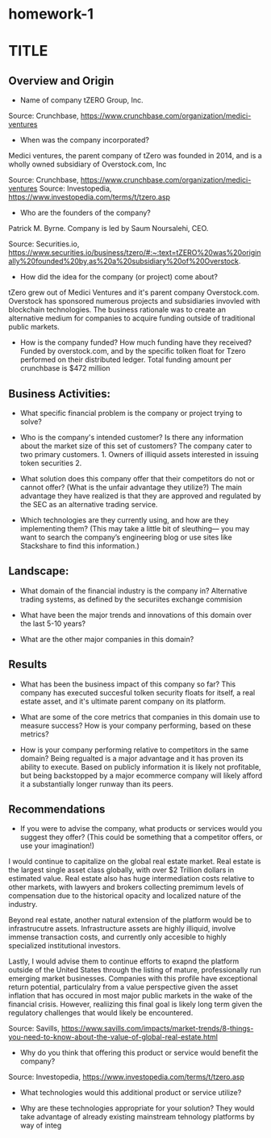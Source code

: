 # homework-1
# TITLE

## Overview and Origin

* Name of company
tZERO Group, Inc.

Source: Crunchbase, https://www.crunchbase.com/organization/medici-ventures
* When was the company incorporated?

Medici ventures, the parent company of tZero was founded in 2014, and is a wholly owned subsidiary of Overstock.com, Inc

Source: Crunchbase, https://www.crunchbase.com/organization/medici-ventures
Source: Investopedia, https://www.investopedia.com/terms/t/tzero.asp

* Who are the founders of the company?

Patrick M. Byrne. Company is led by Saum Noursalehi, CEO.

Source: Securities.io, https://www.securities.io/business/tzero/#:~:text=tZERO%20was%20originally%20founded%20by,as%20a%20subsidiary%20of%20Overstock. 

* How did the idea for the company (or project) come about?

tZero grew out of Medici Ventures and it's parent company Overstock.com. Overstock has sponsored numerous projects and subsidiaries invovled with blockchain technologies. The business rationale was to create an alternative medium for companies to acquire funding outside of traditional public markets.   

* How is the company funded? How much funding have they received?
Funded by overstock.com, and by the specific tolken float for Tzero performed on their distributed ledger. Total funding amount per crunchbase is $472 million 

## Business Activities:

* What specific financial problem is the company or project trying to solve?

* Who is the company's intended customer?  Is there any information about the market size of this set of customers?
The company cater to two primary customers. 1. Owners of illiquid assets interested in issuing token securities 2. 



* What solution does this company offer that their competitors do not or cannot offer? (What is the unfair advantage they utilize?)
The main advantage they have realized is that they are approved and regulated by the SEC as an alternative trading service. 


* Which technologies are they currently using, and how are they implementing them? (This may take a little bit of sleuthing–– you may want to search the company’s engineering blog or use sites like Stackshare to find this information.)


## Landscape:

* What domain of the financial industry is the company in?
Alternative trading systems, as defined by the securiites exchange commision

* What have been the major trends and innovations of this domain over the last 5-10 years?


* What are the other major companies in this domain?


## Results

* What has been the business impact of this company so far?
This company has executed succesful tolken security floats for itself, a real estate asset, and it's ultimate parent company on its platform.  



* What are some of the core metrics that companies in this domain use to measure success? How is your company performing, based on these metrics?





* How is your company performing relative to competitors in the same domain?
Being regualted is a major advantage and it has proven its ability to execute. Based on publicly information it is likely not profitable, but being backstopped by a major ecommerce company will likely afford it a substantially longer runway than its peers.

## Recommendations

* If you were to advise the company, what products or services would you suggest they offer? (This could be something that a competitor offers, or use your imagination!)

I would continue to capitalize on the global real estate market. Real estate is the largest single asset class globally, with over $2 Trillion dollars in estimated value. Real estate also has huge intermediation costs relative to other markets, with lawyers and brokers collecting premimum levels of compensation due to the historical opacity and localized nature of the industry.  

Beyond real estate, another natural extension of the platform would be to infrastrucutre assets. Infrastructure assets are highly illiquid, involve immense transaction costs, and currently only accesible to highly specialized institutional investors.

Lastly, I would advise them to continue efforts to exapnd the platform outside of the United States through the listing of mature, professionally run emerging market businesses. Companies with this profile have exceptional return potential, particulalry from a value perspective given the asset inflation that has occured in most major public markets in the wake of the financial crisis. However, realiizing this final goal is likely long term given the regulatory challenges that would likely be encountered. 

Source: Savills, https://www.savills.com/impacts/market-trends/8-things-you-need-to-know-about-the-value-of-global-real-estate.html 

* Why do you think that offering this product or service would benefit the company?


Source: Investopedia, https://www.investopedia.com/terms/t/tzero.asp

* What technologies would this additional product or service utilize?


* Why are these technologies appropriate for your solution?
They would take advantage of already existing mainstream tehnology platforms by way of integ
